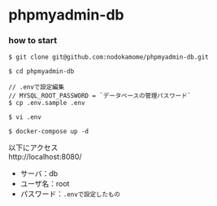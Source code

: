 # phpmyadmin-db

### how to start
```
$ git clone git@github.com:nodokamome/phpmyadmin-db.git

$ cd phpmyadmin-db

// .envで設定編集
// MYSQL_ROOT_PASSWORD = `データベースの管理パスワード`
$ cp .env.sample .env

$ vi .env

$ docker-compose up -d
```

以下にアクセス  
http://localhost:8080/
- サーバ：db  
- ユーザ名：root  
- パスワード：`.envで設定したもの`  
